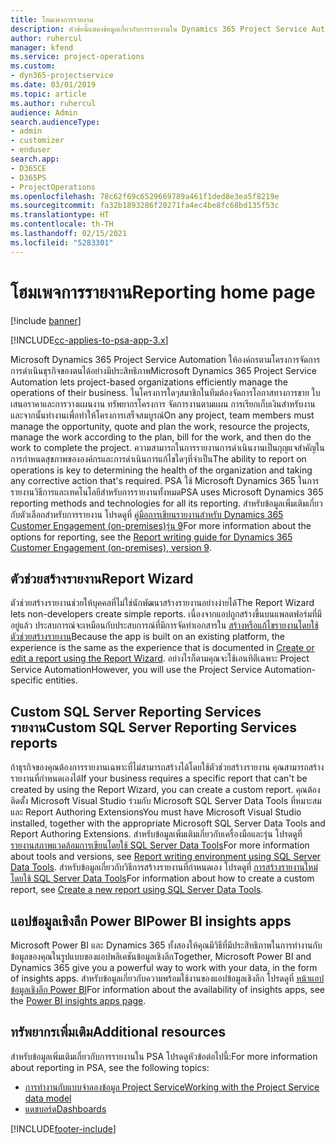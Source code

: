 ```yaml
---
title: โฮมเพจการรายงาน
description: หัวข้อนี้แสดงข้อมูลเกี่ยวกับการรายงานใน Dynamics 365 Project Service Automation
author: ruhercul
manager: kfend
ms.service: project-operations
ms.custom:
- dyn365-projectservice
ms.date: 03/01/2019
ms.topic: article
ms.author: ruhercul
audience: Admin
search.audienceType:
- admin
- customizer
- enduser
search.app:
- D365CE
- D365PS
- ProjectOperations
ms.openlocfilehash: 78c62f69c6529669789a461f1ded8e3ea5f8219e
ms.sourcegitcommit: fa32b1893286f20271fa4ec4be8fc68bd135f53c
ms.translationtype: HT
ms.contentlocale: th-TH
ms.lasthandoff: 02/15/2021
ms.locfileid: "5283301"
---
```

# <a name="reporting-home-page"></a><span data-ttu-id="05539-103">โฮมเพจการรายงาน</span><span class="sxs-lookup"><span data-stu-id="05539-103">Reporting home page</span></span>

[!include [banner](../includes/psa-now-project-operations.md)]

[!INCLUDE[cc-applies-to-psa-app-3.x](../includes/cc-applies-to-psa-app-3x.md)]

<span data-ttu-id="05539-104">Microsoft Dynamics 365 Project Service Automation ให้องค์กรตามโครงการจัดการการดำเนินธุรกิจของตนได้อย่างมีประสิทธิภาพ</span><span class="sxs-lookup"><span data-stu-id="05539-104">Microsoft Dynamics 365 Project Service Automation lets project-based organizations efficiently manage the operations of their business.</span></span> <span data-ttu-id="05539-105">ในโครงการใดๆสมาชิกในทีมต้องจัดการโอกาสทางการขาย ใบเสนอราคาและการวางแผนงาน ทรัพยากรโครงการ จัดการงานตามแผน การเรียกเก็บเงินสำหรับงาน และจากนั้นทำงานเพื่อทำให้โครงการเสร็จสมบูรณ์</span><span class="sxs-lookup"><span data-stu-id="05539-105">On any project, team members must manage the opportunity, quote and plan the work, resource the projects, manage the work according to the plan, bill for the work, and then do the work to complete the project.</span></span> <span data-ttu-id="05539-106">ความสามารถในการรายงานการดำเนินงานเป็นกุญแจสำคัญในการกำหนดสุขภาพขององค์กรและการดำเนินการแก้ไขใดๆที่จำเป็น</span><span class="sxs-lookup"><span data-stu-id="05539-106">The ability to report on operations is key to determining the health of the organization and taking any corrective action that's required.</span></span> <span data-ttu-id="05539-107">PSA ใช้ Microsoft Dynamics 365 ในการรายงานวิธีการและเทคโนโลยีสำหรับการรายงานทั้งหมด</span><span class="sxs-lookup"><span data-stu-id="05539-107">PSA uses Microsoft Dynamics 365 reporting methods and technologies for all its reporting.</span></span> <span data-ttu-id="05539-108">สำหรับข้อมูลเพิ่มเติมเกี่ยวกับตัวเลือกสำหรับการรายงาน โปรดดูที่ [คู่มือการเขียนรายงานสำหรับ Dynamics 365 Customer Engagement (on-premises)รุ่น 9](https://docs.microsoft.com/dynamics365/customerengagement/on-premises/analytics/reporting-analytics-with-dynamics-365)</span><span class="sxs-lookup"><span data-stu-id="05539-108">For more information about the options for reporting, see the [Report writing guide for Dynamics 365 Customer Engagement (on-premises), version 9](https://docs.microsoft.com/dynamics365/customerengagement/on-premises/analytics/reporting-analytics-with-dynamics-365).</span></span>

## <a name="report-wizard"></a><span data-ttu-id="05539-109">ตัวช่วยสร้างรายงาน</span><span class="sxs-lookup"><span data-stu-id="05539-109">Report Wizard</span></span>

<span data-ttu-id="05539-110">ตัวช่วยสร้างรายงานช่วยให้บุคคลที่ไม่ใช่นักพัฒนาสร้างรายงานอย่างง่ายได้</span><span class="sxs-lookup"><span data-stu-id="05539-110">The Report Wizard lets non-developers create simple reports.</span></span> <span data-ttu-id="05539-111">เนื่องจากแอปถูกสร้างขึ้นบนแพลตฟอร์มที่มีอยู่แล้ว ประสบการณ์จะเหมือนกับประสบการณ์ที่มีการจัดทำเอกสารใน [สร้างหรือแก้ไขรายงานโดยใช้ตัวช่วยสร้างรายงาน](https://docs.microsoft.com/dynamics365/customerengagement/on-premises/basics/create-edit-copy-report-wizard)</span><span class="sxs-lookup"><span data-stu-id="05539-111">Because the app is built on an existing platform, the experience is the same as the experience that is documented in [Create or edit a report using the Report Wizard](https://docs.microsoft.com/dynamics365/customerengagement/on-premises/basics/create-edit-copy-report-wizard).</span></span> <span data-ttu-id="05539-112">อย่างไรก็ตามคุณจะใช้เอนทิตีเฉพาะ Project Service Automation</span><span class="sxs-lookup"><span data-stu-id="05539-112">However, you will use the Project Service Automation-specific entities.</span></span>

## <a name="custom-sql-server-reporting-services-reports"></a><span data-ttu-id="05539-113">Custom SQL Server Reporting Services รายงาน</span><span class="sxs-lookup"><span data-stu-id="05539-113">Custom SQL Server Reporting Services reports</span></span>

<span data-ttu-id="05539-114">ถ้าธุรกิจของคุณต้องการรายงานเฉพาะที่ไม่สามารถสร้างได้โดยใช้ตัวช่วยสร้างรายงาน คุณสามารถสร้างรายงานที่กำหนดเองได้</span><span class="sxs-lookup"><span data-stu-id="05539-114">If your business requires a specific report that can't be created by using the Report Wizard, you can create a custom report.</span></span> <span data-ttu-id="05539-115">คุณต้องติดตั้ง Microsoft Visual Studio ร่วมกับ Microsoft SQL Server Data Tools ที่หมาะสมและ Report Authoring Extensions</span><span class="sxs-lookup"><span data-stu-id="05539-115">You must have Microsoft Visual Studio installed, together with the appropriate Microsoft SQL Server Data Tools and Report Authoring Extensions.</span></span> <span data-ttu-id="05539-116">สำหรับข้อมูลเพิ่มเติมเกี่ยวกับเครื่องมือและรุ่น โปรดดูที่ [รายงานสภาพแวดล้อมการเขียนโดยใช้ SQL Server Data Tools](https://docs.microsoft.com/dynamics365/customerengagement/on-premises/analytics/report-writing-environment-using-sql-server-data-tools)</span><span class="sxs-lookup"><span data-stu-id="05539-116">For more information about tools and versions, see [Report writing environment using SQL Server Data Tools](https://docs.microsoft.com/dynamics365/customerengagement/on-premises/analytics/report-writing-environment-using-sql-server-data-tools).</span></span> <span data-ttu-id="05539-117">สำหรับข้อมูลเกี่ยวกับวิธีการสร้างรายงานที่กำหนดเอง โปรดดูที่ [การสร้างรายงานใหม่โดยใช้ SQL Server Data Tools](https://docs.microsoft.com/dynamics365/customerengagement/on-premises/analytics/create-a-new-report-using-sql-server-data-tools)</span><span class="sxs-lookup"><span data-stu-id="05539-117">For information about how to create a custom report, see [Create a new report using SQL Server Data Tools](https://docs.microsoft.com/dynamics365/customerengagement/on-premises/analytics/create-a-new-report-using-sql-server-data-tools).</span></span>

## <a name="power-bi-insights-apps"></a><span data-ttu-id="05539-118">แอปข้อมูลเชิงลึก Power BI</span><span class="sxs-lookup"><span data-stu-id="05539-118">Power BI insights apps</span></span>

<span data-ttu-id="05539-119">Microsoft Power BI และ Dynamics 365 ทั้งสองให้คุณมีวิธีที่มีประสิทธิภาพในการทำงานกับข้อมูลของคุณในรูปแบบของแอปพลิเคชันข้อมูลเชิงลึก</span><span class="sxs-lookup"><span data-stu-id="05539-119">Together, Microsoft Power BI and Dynamics 365 give you a powerful way to work with your data, in the form of insights apps.</span></span> <span data-ttu-id="05539-120">สำหรับข้อมูลเกี่ยวกับความพร้อมใช้งานของแอปข้อมูลเชิงลึก โปรดดูที่ [หน้าแอปข้อมูลเชิงลึก Power BI](https://powerbi.microsoft.com/power-bi-insights-apps/)</span><span class="sxs-lookup"><span data-stu-id="05539-120">For information about the availability of insights apps, see the [Power BI insights apps page](https://powerbi.microsoft.com/power-bi-insights-apps/).</span></span>


## <a name="additional-resources"></a><span data-ttu-id="05539-121">ทรัพยากรเพิ่มเติม</span><span class="sxs-lookup"><span data-stu-id="05539-121">Additional resources</span></span>
<span data-ttu-id="05539-122">สำหรับข้อมูลเพิ่มเติมเกี่ยวกับการรายงานใน PSA โปรดดูหัวข้อต่อไปนี้:</span><span class="sxs-lookup"><span data-stu-id="05539-122">For more information about reporting in PSA, see the following topics:</span></span>

- [<span data-ttu-id="05539-123">การทำงานกับแบบจำลองข้อมูล Project Service</span><span class="sxs-lookup"><span data-stu-id="05539-123">Working with the Project Service data model</span></span>](reports-working-project-service-data-model.md)
- [<span data-ttu-id="05539-124">แดชบอร์ด</span><span class="sxs-lookup"><span data-stu-id="05539-124">Dashboards</span></span>](reports-dashboards.md)



[!INCLUDE[footer-include](../includes/footer-banner.md)]